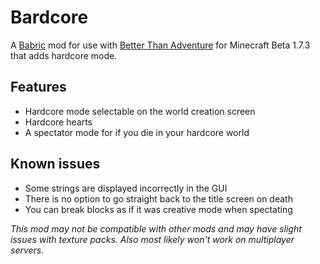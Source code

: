 # Bardcore

A [Babric](https://github.com/babric) mod for use with [Better Than Adventure](https://www.minecraftforum.net/forums/mapping-and-modding-java-edition/minecraft-mods/3106066-better-than-adventure-for-beta-1-7-3-timely) for Minecraft Beta 1.7.3 that adds hardcore mode.

## Features

- Hardcore mode selectable on the world creation screen
- Hardcore hearts
- A spectator mode for if you die in your hardcore world

## Known issues

- Some strings are displayed incorrectly in the GUI
- There is no option to go straight back to the title screen on death
- You can break blocks as if it was creative mode when spectating

*This mod may not be compatible with other mods and may have slight issues with texture packs.*
*Also most likely won't work on multiplayer servers.*